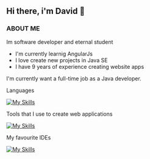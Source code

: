 ## Hi there, i'm David 👋

### ABOUT ME

Im software developer and eternal student

- I'm currently learnig AngularJs
- I love create new projects in Java SE
- I have 9 years of experience creating website apps

I'm currently want a full-time job as a Java developer.

Languages 

[![My Skills](https://skillicons.dev/icons?i=ts,php,dart,java)](https://skillicons.dev)

Tools that I use to create web applications

[![My Skills](https://skillicons.dev/icons?i=wordpress,angular,js,html,sass,gcp,mysql,linux,npm,firebase,cloudflare,git)](https://skillicons.dev)

My favourite IDEs

[![My Skills](https://skillicons.dev/icons?i=vscode,webstorm)](https://skillicons.dev)

<!--
**TheMalak/TheMalak** is a ✨ _special_ ✨ repository because its `README.md` (this file) appears on your GitHub profile.

Here are some ideas to get you started:

- 🔭 I’m currently working on ...
- 🌱 I’m currently learning ...
- 👯 I’m looking to collaborate on ...
- 🤔 I’m looking for help with ...
- 💬 Ask me about ...
- 📫 How to reach me: ...
- 😄 Pronouns: ...
- ⚡ Fun fact: ...
-->
